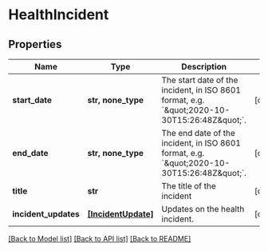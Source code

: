 # HealthIncident

## Properties
Name | Type | Description | Notes
------------ | ------------- | ------------- | -------------
**start_date** | **str, none_type** | The start date of the incident, in ISO 8601 format, e.g. &#x60;\&quot;2020-10-30T15:26:48Z\&quot;&#x60;. | [optional] 
**end_date** | **str, none_type** | The end date of the incident, in ISO 8601 format, e.g. &#x60;\&quot;2020-10-30T15:26:48Z\&quot;&#x60;. | [optional] 
**title** | **str** | The title of the incident | [optional] 
**incident_updates** | [**[IncidentUpdate]**](IncidentUpdate.md) | Updates on the health incident. | [optional] 

[[Back to Model list]](../README.md#documentation-for-models) [[Back to API list]](../README.md#documentation-for-api-endpoints) [[Back to README]](../README.md)


